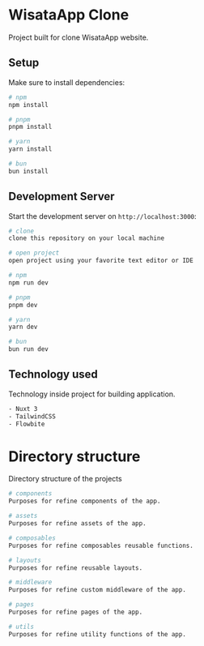 # WisataApp Clone

Project built for clone WisataApp website.

## Setup

Make sure to install dependencies:

```bash
# npm
npm install

# pnpm
pnpm install

# yarn
yarn install

# bun
bun install
```

## Development Server

Start the development server on `http://localhost:3000`:

```bash
# clone
clone this repository on your local machine

# open project
open project using your favorite text editor or IDE 

# npm
npm run dev

# pnpm
pnpm dev

# yarn
yarn dev

# bun
bun run dev
```

## Technology used

Technology inside project for building application.

```bash
- Nuxt 3
- TailwindCSS
- Flowbite
```

# Directory structure

Directory structure of the projects

```bash
# components
Purposes for refine components of the app.

# assets
Purposes for refine assets of the app.

# composables
Purposes for refine composables reusable functions.

# layouts
Purposes for refine reusable layouts.

# middleware
Purposes for refine custom middleware of the app.

# pages
Purposes for refine pages of the app.

# utils
Purposes for refine utility functions of the app.
```

